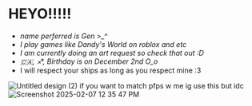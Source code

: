 # HEYO!!!!!
- *name perferred is Gen >_^*
- *I play games like Dandy's World on roblox and etc*
- *I am currently doing an art request so check that out :D*
- *🇨🇦, ♐, Birthday is on December 2nd O_o*
- I will respect your ships as long as you respect mine :3
  
![Untitled design (2)](https://github.com/user-attachments/assets/fce181f5-7117-47d0-9487-a638dcfc358b)
if you want to match pfps w me ig use this but idc![Screenshot 2025-02-07 12 35 47 PM](https://github.com/user-attachments/assets/4bfab85c-0937-4301-b4b7-e27f0d948f30)
